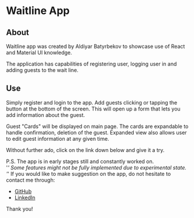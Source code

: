 # Waitline App

## About

Waitline app was created by Aldiyar Batyrbekov to showcase use of React and Material UI knowledge.

The application has capabilities of registering user, logging user in and adding guests to the wait line.

## Use

Simply register and login to the app. Add guests clicking or tapping the button at the bottom of the screen. This will open up a form that lets you add information about the guest. </br>

Guest "Cards" will be displayed on main page. The cards are expandable to handle confirmation, deletion of the guest. Expanded view also allows user to edit guest information at any given time.

Without further ado, click on the link down below and give it a try.

P.S. The app is in early stages still and constantly worked on. </br>
'*' Some features might not be fully implemented due to experimental state.
 '*' If you would like to make suggestion on the app, do not hesitate to contact me through: 
 <ul>
  <li>
    <a href="https://github.com/aldibatyr" rel="noopener norefferer" target="_blank">GitHub</a>
  </li>
  <li>
    <a href="https://linkedin.com/in/aldibatyr" rel="noopener norefferer" target="_blank">LinkedIn</a>
  </li>
 </ul>


 Thank you!